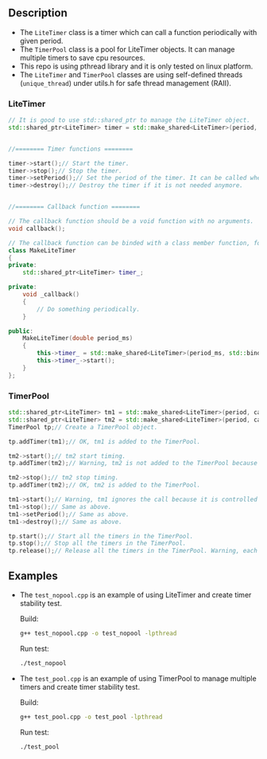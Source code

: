 ## Description
- The `LiteTimer` class is a timer which can call a function periodically with given period.
- The `TimerPool` class is a pool for LiteTimer objects. It can manage multiple timers to save cpu resources.
- This repo is using pthread library and it is only tested on linux platform.
- The `LiteTimer` and `TimerPool` classes are using self-defined threads (`unique_thread`) under utils.h for safe thread management (RAII).

### LiteTimer
```cpp
// It is good to use std::shared_ptr to manage the LiteTimer object.
std::shared_ptr<LiteTimer> timer = std::make_shared<LiteTimer>(period, callback);


//======== Timer functions ========

timer->start();// Start the timer.
timer->stop();// Stop the timer.
timer->setPeriod();// Set the period of the timer. It can be called when the timer is running.
timer->destroy();// Destroy the timer if it is not needed anymore.


//======== Callback function ========

// The callback function should be a void function with no arguments.
void callback();

// The callback function can be binded with a class member function, for instance:
class MakeLiteTimer
{
private:
    std::shared_ptr<LiteTimer> timer_;

private:
    void _callback()
    {
        // Do something periodically.
    }

public:
    MakeLiteTimer(double period_ms)
    {
        this->timer_ = std::make_shared<LiteTimer>(period_ms, std::bind(&MakeLiteTimer::_callback, this));
        this->timer_->start();
    }
};
```

### TimerPool
```cpp
std::shared_ptr<LiteTimer> tm1 = std::make_shared<LiteTimer>(period, callback);// Create a LiteTimer object.
std::shared_ptr<LiteTimer> tm2 = std::make_shared<LiteTimer>(period, callback);
TimerPool tp;// Create a TimerPool object.

tp.addTimer(tm1);// OK, tm1 is added to the TimerPool.

tm2->start();// tm2 start timing.
tp.addTimer(tm2);// Warning, tm2 is not added to the TimerPool because it is already running.

tm2->stop();// tm2 stop timing.
tp.addTimer(tm2);// OK, tm2 is added to the TimerPool.

tm1->start();// Warning, tm1 ignores the call because it is controlled by the TimerPool.
tm1->stop();// Same as above.
tm1->setPeriod();// Same as above.
tm1->destroy();// Same as above.

tp.start();// Start all the timers in the TimerPool.
tp.stop();// Stop all the timers in the TimerPool.
tp.release();// Release all the timers in the TimerPool. Warning, each timer will not be destroyed.
```

## Examples
- The `test_nopool.cpp` is an example of using LiteTimer and create timer stability test.

    Build:
    ```bash
    g++ test_nopool.cpp -o test_nopool -lpthread
    ```
    Run test:
    ```bash
    ./test_nopool
    ```

- The `test_pool.cpp` is an example of using TimerPool to manage multiple timers and create timer stability test.

    Build:
    ```bash
    g++ test_pool.cpp -o test_pool -lpthread
    ```
    Run test:
    ```bash
    ./test_pool
    ```